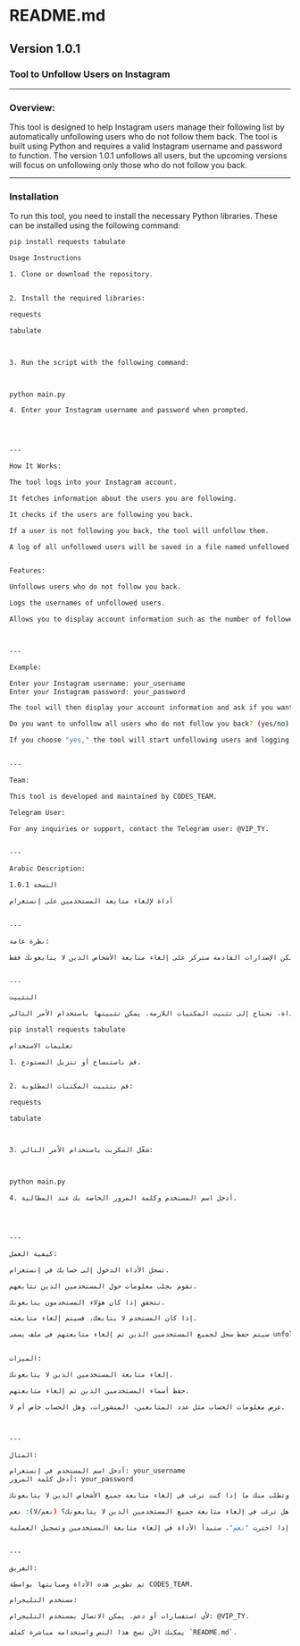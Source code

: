 

# README.md

## Version 1.0.1
### Tool to Unfollow Users on Instagram

---

### Overview:
This tool is designed to help Instagram users manage their following list by automatically unfollowing users who do not follow them back. The tool is built using Python and requires a valid Instagram username and password to function. The version 1.0.1 unfollows all users, but the upcoming versions will focus on unfollowing only those who do not follow you back.

---

### Installation

To run this tool, you need to install the necessary Python libraries. These can be installed using the following command:

```bash
pip install requests tabulate

Usage Instructions

1. Clone or download the repository.


2. Install the required libraries:

requests

tabulate



3. Run the script with the following command:



python main.py

4. Enter your Instagram username and password when prompted.




---

How It Works:

The tool logs into your Instagram account.

It fetches information about the users you are following.

It checks if the users are following you back.

If a user is not following you back, the tool will unfollow them.

A log of all unfollowed users will be saved in a file named unfollowed.txt.


Features:

Unfollows users who do not follow you back.

Logs the usernames of unfollowed users.

Allows you to display account information such as the number of followers, posts, and whether the account is private.



---

Example:

Enter your Instagram username: your_username
Enter your Instagram password: your_password

The tool will then display your account information and ask if you want to unfollow all non-followers:

Do you want to unfollow all users who do not follow you back? (yes/no): yes

If you choose "yes," the tool will start unfollowing users and logging the process.


---

Team:

This tool is developed and maintained by CODES_TEAM.

Telegram User:

For any inquiries or support, contact the Telegram user: @VIP_TY.


---

Arabic Description:

النسخة 1.0.1

أداة لإلغاء متابعة المستخدمين على إنستغرام


---

نظرة عامة:

تم تصميم هذه الأداة لمساعدة مستخدمي إنستغرام في إدارة قائمة المتابعين لديهم عن طريق إلغاء متابعة المستخدمين الذين لا يتابعونهم. الأداة مبنية باستخدام بايثون وتتطلب اسم مستخدم وكلمة مرور صحيحة للعمل. النسخة 1.0.1 تقوم بإلغاء متابعة جميع المستخدمين، ولكن الإصدارات القادمة ستركز على إلغاء متابعة الأشخاص الذين لا يتابعونك فقط.


---

التثبيت

لتشغيل هذه الأداة، تحتاج إلى تثبيت المكتبات اللازمة. يمكن تثبيتها باستخدام الأمر التالي:

pip install requests tabulate

تعليمات الاستخدام

1. قم باستنساخ أو تنزيل المستودع.


2. قم بتثبيت المكتبات المطلوبة:

requests

tabulate



3. شغّل السكربت باستخدام الأمر التالي:



python main.py

4. أدخل اسم المستخدم وكلمة المرور الخاصة بك عند المطالبة.




---

كيفية العمل:

تسجل الأداة الدخول إلى حسابك في إنستغرام.

تقوم بجلب معلومات حول المستخدمين الذين تتابعهم.

تتحقق إذا كان هؤلاء المستخدمون يتابعونك.

إذا كان المستخدم لا يتابعك، فسيتم إلغاء متابعته.

سيتم حفظ سجل لجميع المستخدمين الذين تم إلغاء متابعتهم في ملف يسمى unfollowed.txt.


الميزات:

إلغاء متابعة المستخدمين الذين لا يتابعونك.

حفظ أسماء المستخدمين الذين تم إلغاء متابعتهم.

عرض معلومات الحساب مثل عدد المتابعين، المنشورات، وهل الحساب خاص أم لا.



---

المثال:

أدخل اسم المستخدم في إنستغرام: your_username
أدخل كلمة المرور: your_password

ثم ستعرض الأداة معلومات حسابك وتطلب منك ما إذا كنت ترغب في إلغاء متابعة جميع الأشخاص الذين لا يتابعونك:

هل ترغب في إلغاء متابعة جميع المستخدمين الذين لا يتابعونك؟ (نعم/لا): نعم

إذا اخترت "نعم"، ستبدأ الأداة في إلغاء متابعة المستخدمين وتسجيل العملية.


---

الفريق:

تم تطوير هذه الأداة وصيانتها بواسطة CODES_TEAM.

مستخدم التليجرام:

لأي استفسارات أو دعم، يمكن الاتصال بمستخدم التليجرام: @VIP_TY.

يمكنك الآن نسخ هذا النص واستخدامه مباشرة كملف `README.md`.

